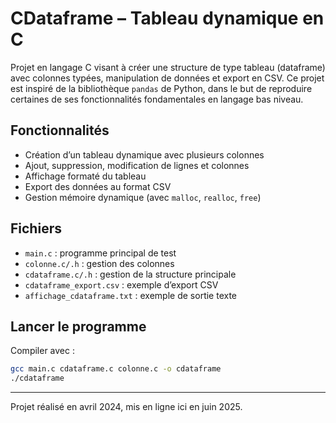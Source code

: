 # CDataframe – Tableau dynamique en C

Projet en langage C visant à créer une structure de type tableau (dataframe) avec colonnes typées, manipulation de données et export en CSV. Ce projet est inspiré de la bibliothèque `pandas` de Python, dans le but de reproduire certaines de ses fonctionnalités fondamentales en langage bas niveau.

## Fonctionnalités
- Création d’un tableau dynamique avec plusieurs colonnes
- Ajout, suppression, modification de lignes et colonnes
- Affichage formaté du tableau
- Export des données au format CSV
- Gestion mémoire dynamique (avec `malloc`, `realloc`, `free`)

## Fichiers
- `main.c` : programme principal de test
- `colonne.c/.h` : gestion des colonnes
- `cdataframe.c/.h` : gestion de la structure principale
- `cdataframe_export.csv` : exemple d’export CSV
- `affichage_cdataframe.txt` : exemple de sortie texte

## Lancer le programme

Compiler avec :
```bash
gcc main.c cdataframe.c colonne.c -o cdataframe
./cdataframe
```

---

Projet réalisé en avril 2024, mis en ligne ici en juin 2025.
